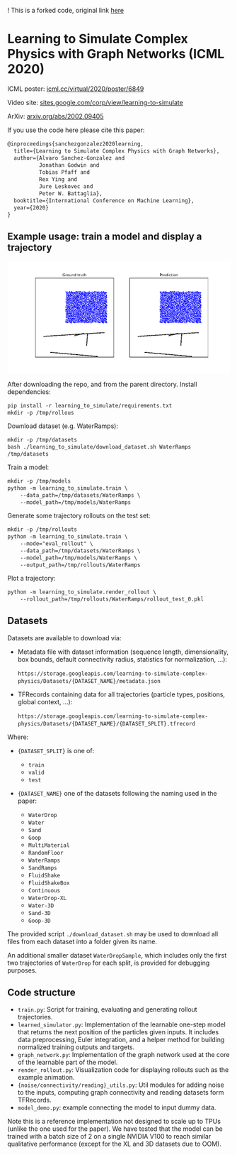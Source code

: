 ! This is a forked code, original link [here](https://github.com/deepmind/deepmind-research/tree/master/learning_to_simulate)

# Learning to Simulate Complex Physics with Graph Networks (ICML 2020)

ICML poster: [icml.cc/virtual/2020/poster/6849](https://icml.cc/virtual/2020/poster/6849)

Video site: [sites.google.com/corp/view/learning-to-simulate](https://sites.google.com/corp/view/learning-to-simulate)

ArXiv: [arxiv.org/abs/2002.09405](https://arxiv.org/abs/2002.09405)

If you use the code here please cite this paper:

    @inproceedings{sanchezgonzalez2020learning,
      title={Learning to Simulate Complex Physics with Graph Networks},
      author={Alvaro Sanchez-Gonzalez and
              Jonathan Godwin and
              Tobias Pfaff and
              Rex Ying and
              Jure Leskovec and
              Peter W. Battaglia},
      booktitle={International Conference on Machine Learning},
      year={2020}
    }


## Example usage: train a model and display a trajectory

![WaterRamps rollout](images/water_ramps_rollout.gif)

After downloading the repo, and from the parent directory. Install dependencies:

    pip install -r learning_to_simulate/requirements.txt
    mkdir -p /tmp/rollous

Download dataset (e.g. WaterRamps):

    mkdir -p /tmp/datasets
    bash ./learning_to_simulate/download_dataset.sh WaterRamps /tmp/datasets

Train a model:

    mkdir -p /tmp/models
    python -m learning_to_simulate.train \
        --data_path=/tmp/datasets/WaterRamps \
        --model_path=/tmp/models/WaterRamps

Generate some trajectory rollouts on the test set:

    mkdir -p /tmp/rollouts
    python -m learning_to_simulate.train \
        --mode="eval_rollout" \
        --data_path=/tmp/datasets/WaterRamps \
        --model_path=/tmp/models/WaterRamps \
        --output_path=/tmp/rollouts/WaterRamps

Plot a trajectory:

    python -m learning_to_simulate.render_rollout \
        --rollout_path=/tmp/rollouts/WaterRamps/rollout_test_0.pkl


## Datasets

Datasets are available to download via:

* Metadata file with dataset information (sequence length, dimensionality, box bounds, default connectivity radius, statistics for normalization, ...):

  `https://storage.googleapis.com/learning-to-simulate-complex-physics/Datasets/{DATASET_NAME}/metadata.json`

* TFRecords containing data for all trajectories (particle types, positions, global context, ...):

  `https://storage.googleapis.com/learning-to-simulate-complex-physics/Datasets/{DATASET_NAME}/{DATASET_SPLIT}.tfrecord`

Where:

* `{DATASET_SPLIT}` is one of:
  * `train`
  * `valid`
  * `test`

* `{DATASET_NAME}` one of the datasets following the naming used in the paper:
  * `WaterDrop`
  * `Water`
  * `Sand`
  * `Goop`
  * `MultiMaterial`
  * `RandomFloor`
  * `WaterRamps`
  * `SandRamps`
  * `FluidShake`
  * `FluidShakeBox`
  * `Continuous`
  * `WaterDrop-XL`
  * `Water-3D`
  * `Sand-3D`
  * `Goop-3D`

The provided script `./download_dataset.sh` may be used to download all files from each dataset into a folder given its name.

An additional smaller dataset `WaterDropSample`, which includes only the first two trajectories of `WaterDrop` for each split, is provided for debugging purposes.


## Code structure

* `train.py`: Script for training, evaluating and generating rollout trajectories.
* `learned_simulator.py`: Implementation of the learnable one-step model that returns the next position of the particles given inputs. It includes data preprocessing, Euler integration, and a helper method for building normalized training outputs and targets.
* `graph_network.py`: Implementation of the graph network used at the core of the learnable part of the model.
* `render_rollout.py`: Visualization code for displaying rollouts such as the example animation.
* `{noise/connectivity/reading}_utils.py`: Util modules for adding noise to the inputs, computing graph connectivity and reading datasets form TFRecords.
*  `model_demo.py`: example connecting the model to input dummy data.

Note this is a reference implementation not designed to scale up to TPUs (unlike the one used for the paper). We have tested that the model can be trained with a batch size of 2 on a single NVIDIA V100 to reach similar qualitative performance (except for the XL and 3D datasets due to OOM).
